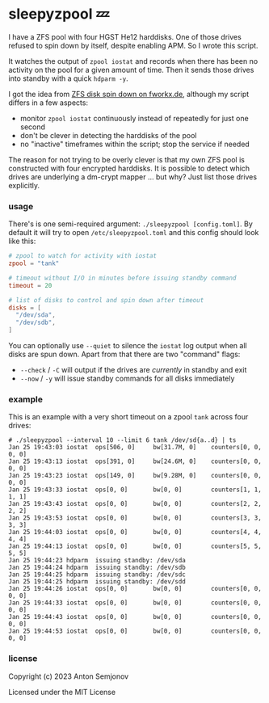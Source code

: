 # sleepyzpool 💤

I have a ZFS pool with four HGST He12 harddisks.
One of those drives refused to spin down by itself, despite enabling APM.
So I wrote this script.

It watches the output of `zpool iostat` and records when there has been no activity on the pool for a given amount of time. Then it sends those drives into standby with a quick `hdparm -y`.

I got the idea from [ZFS disk spin down on fworkx.de](https://www.fworkx.de/2020/05/26/zfs-disk-spin-down/), although my script differs in a few aspects:

* monitor `zpool iostat` continuously instead of repeatedly for just one second
* don't be clever in detecting the harddisks of the pool
* no "inactive" timeframes within the script; stop the service if needed

The reason for not trying to be overly clever is that my own ZFS pool is constructed with four encrypted harddisks. It is possible to detect which drives are underlying a dm-crypt mapper ... but why? Just list those drives explicitly.

### usage

There's is one semi-required argument: `./sleepyzpool [config.toml]`. By default it will try to open `/etc/sleepyzpool.toml` and this config should look like this:

```toml
# zpool to watch for activity with iostat
zpool = "tank"

# timeout without I/O in minutes before issuing standby command
timeout = 20

# list of disks to control and spin down after timeout
disks = [
  "/dev/sda",
  "/dev/sdb",
]
```

You can optionally use `--quiet` to silence the `iostat` log output when all disks are spun down.
Apart from that there are two "command" flags:

* `--check` / `-C` will output if the drives are *currently* in standby and exit
* `--now` / `-y` will issue standby commands for all disks immediately

### example

This is an example with a very short timeout on a zpool `tank` across four drives:

```
# ./sleepyzpool --interval 10 --limit 6 tank /dev/sd{a..d} | ts
Jan 25 19:43:03 iostat  ops[506, 0]     bw[31.7M, 0]    counters[0, 0, 0, 0]
Jan 25 19:43:13 iostat  ops[391, 0]     bw[24.6M, 0]    counters[0, 0, 0, 0]
Jan 25 19:43:23 iostat  ops[149, 0]     bw[9.28M, 0]    counters[0, 0, 0, 0]
Jan 25 19:43:33 iostat  ops[0, 0]       bw[0, 0]        counters[1, 1, 1, 1]
Jan 25 19:43:43 iostat  ops[0, 0]       bw[0, 0]        counters[2, 2, 2, 2]
Jan 25 19:43:53 iostat  ops[0, 0]       bw[0, 0]        counters[3, 3, 3, 3]
Jan 25 19:44:03 iostat  ops[0, 0]       bw[0, 0]        counters[4, 4, 4, 4]
Jan 25 19:44:13 iostat  ops[0, 0]       bw[0, 0]        counters[5, 5, 5, 5]
Jan 25 19:44:23 hdparm  issuing standby: /dev/sda
Jan 25 19:44:24 hdparm  issuing standby: /dev/sdb
Jan 25 19:44:25 hdparm  issuing standby: /dev/sdc
Jan 25 19:44:25 hdparm  issuing standby: /dev/sdd
Jan 25 19:44:26 iostat  ops[0, 0]       bw[0, 0]        counters[0, 0, 0, 0]
Jan 25 19:44:33 iostat  ops[0, 0]       bw[0, 0]        counters[0, 0, 0, 0]
Jan 25 19:44:43 iostat  ops[0, 0]       bw[0, 0]        counters[0, 0, 0, 0]
Jan 25 19:44:53 iostat  ops[0, 0]       bw[0, 0]        counters[0, 0, 0, 0]
```

### license

Copyright (c) 2023 Anton Semjonov

Licensed under the MIT License
